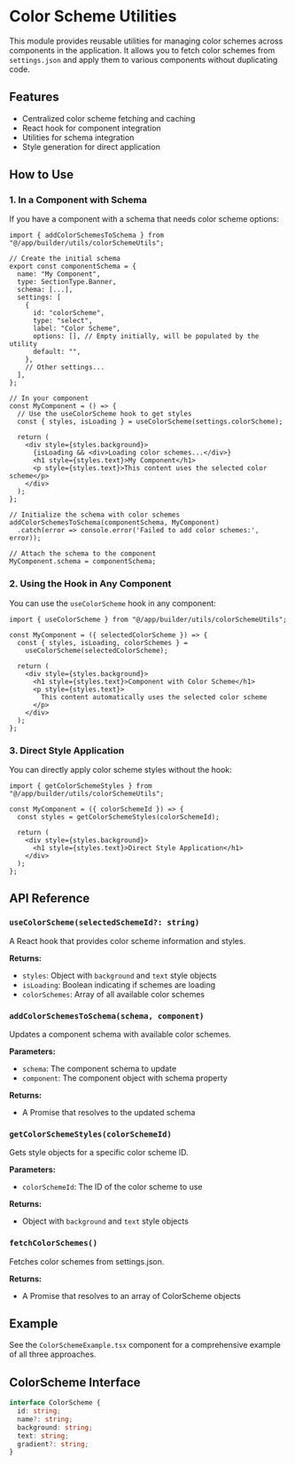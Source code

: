 # Color Scheme Utilities

This module provides reusable utilities for managing color schemes across
components in the application. It allows you to fetch color schemes from
`settings.json` and apply them to various components without duplicating code.

## Features

- Centralized color scheme fetching and caching
- React hook for component integration
- Utilities for schema integration
- Style generation for direct application

## How to Use

### 1. In a Component with Schema

If you have a component with a schema that needs color scheme options:

```tsx
import { addColorSchemesToSchema } from "@/app/builder/utils/colorSchemeUtils";

// Create the initial schema
export const componentSchema = {
  name: "My Component",
  type: SectionType.Banner,
  schema: [...],
  settings: [
    {
      id: "colorScheme",
      type: "select",
      label: "Color Scheme",
      options: [], // Empty initially, will be populated by the utility
      default: "",
    },
    // Other settings...
  ],
};

// In your component
const MyComponent = () => {
  // Use the useColorScheme hook to get styles
  const { styles, isLoading } = useColorScheme(settings.colorScheme);

  return (
    <div style={styles.background}>
      {isLoading && <div>Loading color schemes...</div>}
      <h1 style={styles.text}>My Component</h1>
      <p style={styles.text}>This content uses the selected color scheme</p>
    </div>
  );
};

// Initialize the schema with color schemes
addColorSchemesToSchema(componentSchema, MyComponent)
  .catch(error => console.error('Failed to add color schemes:', error));

// Attach the schema to the component
MyComponent.schema = componentSchema;
```

### 2. Using the Hook in Any Component

You can use the `useColorScheme` hook in any component:

```tsx
import { useColorScheme } from "@/app/builder/utils/colorSchemeUtils";

const MyComponent = ({ selectedColorScheme }) => {
  const { styles, isLoading, colorSchemes } =
    useColorScheme(selectedColorScheme);

  return (
    <div style={styles.background}>
      <h1 style={styles.text}>Component with Color Scheme</h1>
      <p style={styles.text}>
        This content automatically uses the selected color scheme
      </p>
    </div>
  );
};
```

### 3. Direct Style Application

You can directly apply color scheme styles without the hook:

```tsx
import { getColorSchemeStyles } from "@/app/builder/utils/colorSchemeUtils";

const MyComponent = ({ colorSchemeId }) => {
  const styles = getColorSchemeStyles(colorSchemeId);

  return (
    <div style={styles.background}>
      <h1 style={styles.text}>Direct Style Application</h1>
    </div>
  );
};
```

## API Reference

### `useColorScheme(selectedSchemeId?: string)`

A React hook that provides color scheme information and styles.

**Returns:**

- `styles`: Object with `background` and `text` style objects
- `isLoading`: Boolean indicating if schemes are loading
- `colorSchemes`: Array of all available color schemes

### `addColorSchemesToSchema(schema, component)`

Updates a component schema with available color schemes.

**Parameters:**

- `schema`: The component schema to update
- `component`: The component object with schema property

**Returns:**

- A Promise that resolves to the updated schema

### `getColorSchemeStyles(colorSchemeId)`

Gets style objects for a specific color scheme ID.

**Parameters:**

- `colorSchemeId`: The ID of the color scheme to use

**Returns:**

- Object with `background` and `text` style objects

### `fetchColorSchemes()`

Fetches color schemes from settings.json.

**Returns:**

- A Promise that resolves to an array of ColorScheme objects

## Example

See the `ColorSchemeExample.tsx` component for a comprehensive example of all
three approaches.

## ColorScheme Interface

```typescript
interface ColorScheme {
  id: string;
  name?: string;
  background: string;
  text: string;
  gradient?: string;
}
```
